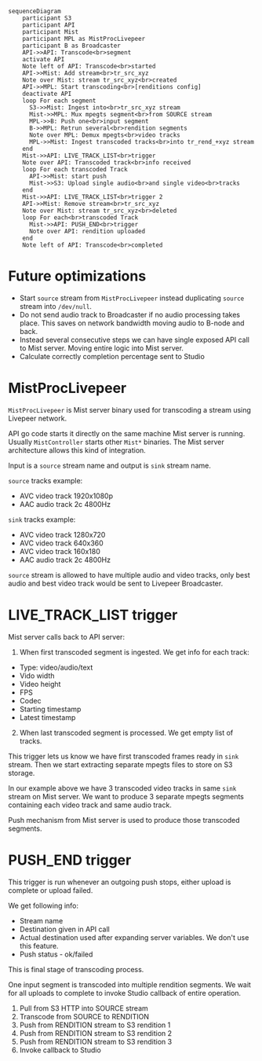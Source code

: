 

```mermaid
sequenceDiagram
    participant S3
    participant API
    participant Mist
    participant MPL as MistProcLivepeer
    participant B as Broadcaster
    API->>API: Transcode<br>segment
    activate API
    Note left of API: Transcode<br>started
    API->>Mist: Add stream<br>tr_src_xyz
    Note over Mist: stream tr_src_xyz<br>created
    API->>MPL: Start transcoding<br>[renditions config]
    deactivate API
    loop For each segment
      S3->>Mist: Ingest into<br>tr_src_xyz stream
      Mist->>MPL: Mux mpegts segment<br>from SOURCE stream
      MPL->>B: Push one<br>input segment
      B->>MPL: Retrun several<br>rendition segments
      Note over MPL: Demux mpegts<br>video tracks
      MPL->>Mist: Ingest transcoded tracks<br>into tr_rend_+xyz stream
    end
    Mist->>API: LIVE_TRACK_LIST<br>trigger
    Note over API: Transcoded track<br>info received
    loop For each transcoded Track
      API->>Mist: start push
      Mist->>S3: Upload single audio<br>and single video<br>tracks
    end
    Mist->>API: LIVE_TRACK_LIST<br>trigger 2
    API->>Mist: Remove stream<br>tr_src_xyz
    Note over Mist: stream tr_src_xyz<br>deleted
    loop For each<br>transcoded Track
      Mist->>API: PUSH_END<br>trigger
      Note over API: rendition uploaded
    end
    Note left of API: Transcode<br>completed
```

# Future optimizations

- Start `source` stream from `MistProcLivepeer` instead duplicating `source` stream into `/dev/null`.
- Do not send audio track to Broadcaster if no audio processing takes place. This saves on network bandwidth moving audio to B-node and back.
- Instead several consecutive steps we can have single exposed API call to Mist server. Moving entire logic into Mist server.
- Calculate correctly completion percentage sent to Studio

# MistProcLivepeer

`MistProcLivepeer` is Mist server binary used for transcoding a stream using Livepeer network.

API go code starts it directly on the same machine Mist server is running. Usually `MistController` starts other `Mist*` binaries. The Mist server architecture allows this kind of integration.

Input is a `source` stream name and output is `sink` stream name.

`source` tracks example:
- AVC video track 1920x1080p
- AAC audio track 2c 4800Hz

`sink` tracks example:
- AVC video track 1280x720
- AVC video track 640x360
- AVC video track 160x180
- AAC audio track 2c 4800Hz

`source` stream is allowed to have multiple audio and video tracks, only best audio and best video track would be sent to Livepeer Broadcaster.

# LIVE_TRACK_LIST trigger

Mist server calls back to API server:
1) When first transcoded segment is ingested. We get info for each track:
  - Type: video/audio/text
  - Vido width
  - Video height
  - FPS
  - Codec
  - Starting timestamp
  - Latest timestamp
2) When last transcoded segment is processed. We get empty list of tracks.

This trigger lets us know we have first transcoded frames ready in `sink` stream. Then we start extracting separate mpegts files to store on S3 storage.

In our example above we have 3 transcoded video tracks in same `sink` stream on Mist server. We want to produce 3 separate mpegts segments containing each video track and same audio track.

Push mechanism from Mist server is used to produce those transcoded segments.

# PUSH_END trigger

This trigger is run whenever an outgoing push stops, either upload is complete or upload failed.

We get following info:
- Stream name
- Destination given in API call
- Actual destination used after expanding server variables. We don't use this feature.
- Push status - ok/failed

This is final stage of transcoding process.

One input segment is transcoded into multiple rendition segments. We wait for all uploads to complete to invoke Studio callback of entire operation.
1) Pull from S3 HTTP into SOURCE stream
2) Transcode from SOURCE to RENDITION
3) Push from RENDITION stream to S3 rendition 1
4) Push from RENDITION stream to S3 rendition 2
5) Push from RENDITION stream to S3 rendition 3
6) Invoke callback to Studio
